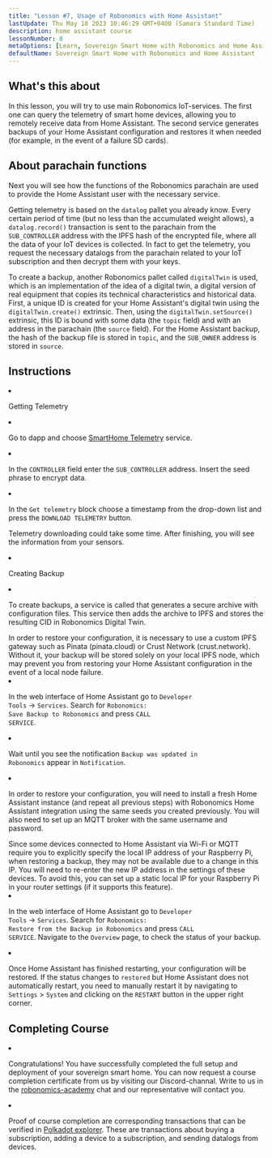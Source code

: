 ```yaml
---
title: "Lesson #7, Usage of Robonomics with Home Assistant"
lastUpdate: Thu May 18 2023 10:46:29 GMT+0400 (Samara Standard Time)
description: home assistant course
lessonNumber: 8
metaOptions: [Learn, Sovereign Smart Home with Robonomics and Home Assistant]
defaultName: Sovereign Smart Home with Robonomics and Home Assistant
---
```


## What's this about

In this lesson, you will try to use main Robonomics IoT-services. The first one can query the telemetry of smart home devices, allowing you to remotely receive data from Home Assistant. The second service generates backups of your Home Assistant configuration and restores it when needed (for example, in the event of a failure SD cards).


## About parachain functions

Next you will see how the functions of the Robonomics parachain are used to provide the Home Assistant user with the necessary service. 

Getting telemetry is based on the <code>datalog</code> pallet you already know. Every certain period of time (but no less than the accumulated weight allows), a <code>datalog.record()</code> transaction is sent to the parachain from the <code>SUB_CONTROLLER</code> address with the IPFS hash of the encrypted file, where all the data of your IoT devices is collected. In fact to get the telemetry, you request the necessary datalogs from the parachain related to your IoT subscription and then decrypt them with your keys.

To create a backup, another Robonomics pallet called <code>digitalTwin</code> is used, which is an implementation of the idea of a digital twin, a digital version of real equipment that copies its technical characteristics and historical data. First, a unique ID is created for your Home Assistant's digital twin using the <code>digitalTwin.create()</code> extrinsic. Then, using the <code>digitalTwin.setSource()</code> extrinsic, this ID is bound with some data (the <code>topic</code> field) and with an address in the parachain (the <code>source</code> field). For the Home Assistant backup, the hash of the backup file is stored in <code>topic</code>, and the <code>SUB_OWNER</code> address is stored in <code>source</code>.

## Instructions

<List type="numbers">

<li>

Getting Telemetry

<List>


<li>

Go to dapp and choose [SmartHome Telemetry](https://dapp.robonomics.network/#/smarthome-telemetry) service.

<LessonVideo  :videos="[{src: 'https://crustipfs.info/ipfs/Qmao9RoWcKo2qs4PAGtm5gqHzyAHJcpDqNLgciU35FJeVm', type:'mp4'}]" />

</li>

<li>

In the <code>CONTROLLER</code> field enter the <code>SUB_CONTROLLER</code> address. Insert the seed phrase to encrypt data.

</li>

<li>

In the <code>Get telemetry</code> block choose a timestamp from the drop-down list and press the <code>DOWNLOAD TELEMETRY</code> button.


Telemetry downloading could take some time. After finishing, you will see the information from your sensors.

</li>
</List>
</li>


<li>

Creating Backup

<List>

<li>

To create backups, a service is called that generates a secure archive with configuration files. This service then adds the archive to IPFS and stores the resulting CID in Robonomics Digital Twin.

<robo-academy-note type="warning" title="WARNING">
In order to restore your configuration, it is necessary to use a custom IPFS gateway such as Pinata (pinata.cloud) or Crust Network (crust.network). Without it, your backup will be stored solely on your local IPFS node, which may prevent you from restoring your Home Assistant configuration in the event of a local node failure. 
</robo-academy-note>

<LessonVideo  :videos="[{src: 'https://crustipfs.info/ipfs/QmVo91dLaAYgFDM1vrL2PYfAffM6SGGC59ZERbfHR44tqW', type:'mp4'}]" />

</li>

<li>

In the web interface of Home Assistant go to <code>Developer Tools</code> -> <code>Services</code>. Search for <code>Robonomics: Save Backup to Robonomics</code> and press <code>CALL SERVICE</code>.

</li>

<li>

Wait until you see the notification <code>Backup was updated in Robonomics</code> appear in <code>Notification</code>.

</li>

<li>

In order to restore your configuration, you will need to install a fresh Home Assistant instance (and repeat all previous steps) with Robonomics Home Assistant integration using the same seeds you created previously. You will also need to set up an MQTT broker with the same username and password.

<robo-academy-note type="warning" title="WARNING">
Since some devices connected to Home Assistant via Wi-Fi or MQTT require you to explicitly specify the local IP address of your Raspberry Pi, when restoring a backup, they may not be available due to a change in this IP. You will need to re-enter the new IP address in the settings of these devices. To avoid this, you can set up a static local IP for your Raspberry Pi in your router settings (if it supports this feature).
</robo-academy-note>

<LessonVideo  :videos="[{src: 'https://crustipfs.info/ipfs/QmWmnmkXUcPXsAnQzwN3UEuki2GMYnQDx3vhgjEypCU8aR', type:'mp4'}]" />


</li>

<li>

In the web interface of Home Assistant go to <code>Developer Tools</code> -> <code>Services</code>. Search for <code>Robonomics: Restore from the Backup in Robonomics</code> and press <code>CALL SERVICE</code>. Navigate to the <code>Overview</code> page, to check the status of your backup.

</li>

<li>

Once Home Assistant has finished restarting, your configuration will be restored. If the status changes to <code>restored</code> but Home Assistant does not automatically restart, you need to manually restart it by navigating to <code>Settings</code> > <code>System</code> and clicking on the <code>RESTART</code> button in the upper right corner.

</li>

</List>
</li>

</List>

## Completing Course

<List>

<li class="flex"> 

Congratulations! You have successfully completed the full setup and deployment of your sovereign smart home. You can now request a course completion certificate from us by visiting our Discord-channal. Write to us in the  [robonomics-academy](https://discord.com/channels/803947358492557312/803947358492557315) chat and our representative will contact you.
</li>

<li class="flex">

Proof of course completion are corresponding transactions that can be verified in [Polkadot explorer](https://robonomics.subscan.io/). These are transactions about buying a subscription, adding a device to a subscription, and sending datalogs from devices.

</li>

</List>